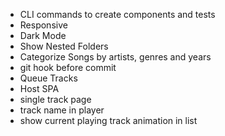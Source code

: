 - CLI commands to create components and tests
- Responsive 
- Dark Mode
- Show Nested Folders 
- Categorize Songs by artists, genres and years
- git hook before commit
- Queue Tracks
- Host SPA
- single track page
- track name in player
- show current playing track animation in list
